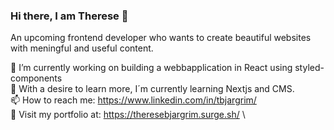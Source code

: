 ### Hi there, I am Therese 👋

An upcoming frontend developer who wants to create beautiful websites with meningful and useful content. 


🔭 I’m currently working on building a webbapplication in React using styled-components  \
🌱 With a desire to learn more, I´m currently learning Nextjs and CMS. \
📫 How to reach me: https://www.linkedin.com/in/tbjargrim/ \
🌈 Visit my portfolio at: https://theresebjargrim.surge.sh/ \ 



